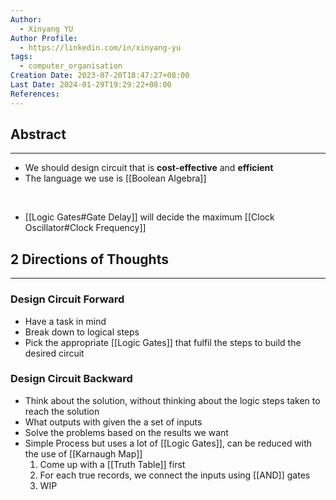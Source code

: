 ```yaml
---
Author:
  - Xinyang YU
Author Profile:
  - https://linkedin.com/in/xinyang-yu
tags:
  - computer_organisation
Creation Date: 2023-07-20T18:47:27+08:00
Last Date: 2024-01-29T19:29:22+08:00
References: 
---
```

## Abstract
---
- We should design circuit that is **cost-effective** and **efficient**
- The language we use is [[Boolean Algebra]]
</br>

- [[Logic Gates#Gate Delay]] will decide the maximum [[Clock Oscillator#Clock Frequency]]

## 2 Directions of Thoughts
---
### Design Circuit Forward
- Have a task in mind
- Break down to logical steps
- Pick the appropriate [[Logic Gates]] that fulfil the steps to build the desired circuit

### Design Circuit Backward
- Think about the solution, without thinking about the logic steps taken to reach the solution
- What outputs with given the a set of inputs
- Solve the problems based on the results we want
- Simple Process but uses a lot of [[Logic Gates]], can be reduced with the use of [[Karnaugh Map]]
	1. Come up with a [[Truth Table]] first
	2. For each true records, we connect the inputs using [[AND]] gates
	3. WIP


